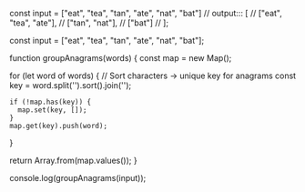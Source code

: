 const input = ["eat", "tea", "tan", "ate", "nat", "bat"] 
// output::: [ // ["eat", "tea", "ate"], // ["tan", "nat"], // ["bat"] // ];

const input = ["eat", "tea", "tan", "ate", "nat", "bat"];

function groupAnagrams(words) {
  const map = new Map();

  for (let word of words) {
    // Sort characters → unique key for anagrams
    const key = word.split('').sort().join('');
    
    if (!map.has(key)) {
      map.set(key, []);
    }
    map.get(key).push(word);
  }

  return Array.from(map.values());
}

console.log(groupAnagrams(input));
